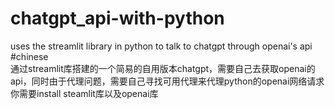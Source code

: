 # chatgpt_api-with-python  
uses the streamlit library in python to talk to chatgpt through openai's api  
#chinese  
通过streamlit库搭建的一个简易的自用版本chatgpt，需要自己去获取openai的api，同时由于代理问题，需要自己寻找可用代理来代理python的openai网络请求  
你需要install steamlit库以及openai库  
